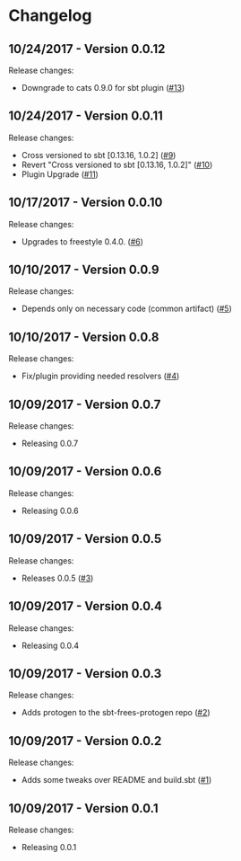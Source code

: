 # Changelog

## 10/24/2017 - Version 0.0.12

Release changes:

* Downgrade to cats 0.9.0 for sbt plugin ([#13](https://github.com/frees-io/sbt-freestyle-protogen/pull/13))


## 10/24/2017 - Version 0.0.11

Release changes:

* Cross versioned to sbt [0.13.16, 1.0.2] ([#9](https://github.com/frees-io/sbt-freestyle-protogen/pull/9))
* Revert "Cross versioned to sbt [0.13.16, 1.0.2]" ([#10](https://github.com/frees-io/sbt-freestyle-protogen/pull/10))
* Plugin Upgrade ([#11](https://github.com/frees-io/sbt-freestyle-protogen/pull/11))


## 10/17/2017 - Version 0.0.10

Release changes:

* Upgrades to freestyle 0.4.0. ([#6](https://github.com/frees-io/sbt-freestyle-protogen/pull/6))


## 10/10/2017 - Version 0.0.9

Release changes:

* Depends only on necessary code (common artifact) ([#5](https://github.com/frees-io/sbt-freestyle-protogen/pull/5))


## 10/10/2017 - Version 0.0.8

Release changes:

* Fix/plugin providing needed resolvers ([#4](https://github.com/frees-io/sbt-freestyle-protogen/pull/4))


## 10/09/2017 - Version 0.0.7

Release changes:

* Releasing 0.0.7


## 10/09/2017 - Version 0.0.6

Release changes:

* Releasing 0.0.6


## 10/09/2017 - Version 0.0.5

Release changes:

* Releases 0.0.5 ([#3](https://github.com/frees-io/sbt-frees-protogen/pull/3))


## 10/09/2017 - Version 0.0.4

Release changes:

* Releasing 0.0.4


## 10/09/2017 - Version 0.0.3

Release changes:

* Adds protogen to the sbt-frees-protogen repo ([#2](https://github.com/frees-io/sbt-frees-protogen/pull/2))


## 10/09/2017 - Version 0.0.2

Release changes:

* Adds some tweaks over README and build.sbt ([#1](https://github.com/frees-io/sbt-frees-protogen/pull/1))


## 10/09/2017 - Version 0.0.1

Release changes:

* Releasing 0.0.1